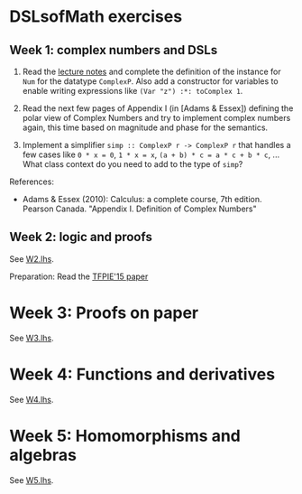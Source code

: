 # DSLsofMath exercises

## Week 1: complex numbers and DSLs

1. Read the [lecture notes](../L/01/L01.lhs) and complete the
   definition of the instance for `Num` for the datatype
   `ComplexP`. Also add a constructor for variables to enable writing
   expressions like `(Var "z") :*: toComplex 1`.

2. Read the next few pages of Appendix I (in [Adams & Essex]) defining
   the polar view of Complex Numbers and try to implement complex
   numbers again, this time based on magnitude and phase for the
   semantics.

3. Implement a simplifier `simp :: ComplexP r -> ComplexP r` that
   handles a few cases like `0 * x = 0`, `1 * x = x`, `(a + b) * c =
   a * c + b * c`, ...  What class context do you need to add to the
   type of `simp`?

References:

* Adams & Essex (2010): Calculus: a complete course, 7th
  edition. Pearson Canada. "Appendix I. Definition of Complex
  Numbers"

## Week 2: logic and proofs

See [W2.lhs](W2.lhs).

Preparation: Read the [TFPIE'15 paper](https://arxiv.org/abs/1611.09475)

# Week 3: Proofs on paper

See [W3.lhs](W3.lhs).

# Week 4: Functions and derivatives

See [W4.lhs](W4.lhs).

# Week 5: Homomorphisms and algebras

See [W5.lhs](W5.lhs).
